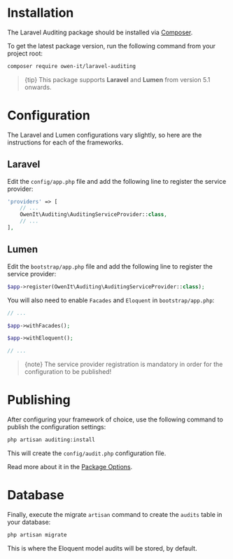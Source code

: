 # Installation

The Laravel Auditing package should be installed via [Composer](http://getcomposer.org/doc/00-intro.md).

To get the latest package version, run the following command from your project root:

```sh
composer require owen-it/laravel-auditing
```

> {tip} This package supports **Laravel** and **Lumen** from version 5.1 onwards.

# Configuration

The Laravel and Lumen configurations vary slightly, so here are the instructions for each of the frameworks.

## Laravel
Edit the `config/app.php` file and add the following line to register the service provider:

```php
'providers' => [
    // ...
    OwenIt\Auditing\AuditingServiceProvider::class,
    // ...
],
```

## Lumen
Edit the `bootstrap/app.php` file and add the following line to register the service provider:

```php
$app->register(OwenIt\Auditing\AuditingServiceProvider::class);
```

You will also need to enable `Facades` and `Eloquent` in `bootstrap/app.php`:

```php
// ...

$app->withFacades();

$app->withEloquent();

// ...
```

> {note} The service provider registration is mandatory in order for the configuration to be published!

# Publishing
After configuring your framework of choice, use the following command to publish the configuration settings:

```sh
php artisan auditing:install
```

This will create the `config/audit.php` configuration file.

Read more about it in the [Package Options](general-settings.md).

# Database
Finally, execute the migrate `artisan` command to create the `audits` table in your database:

```sh
php artisan migrate
```

This is where the Eloquent model audits will be stored, by default.
